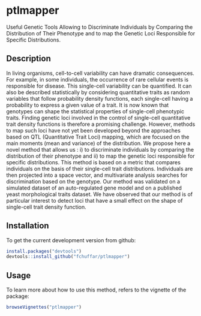 # ptlmapper
Useful Genetic Tools Allowing to Discriminate Individuals by Comparing the Distribution of Their Phenotype and to map the Genetic Loci Responsible for Specific Distributions.

## Description

In living organisms, cell-to-cell variability can have dramatic consequences. For example, in some individuals, the occurrence of rare cellular events is responsible for disease. This single-cell variability can be quantified. It can also be described statistically by considering quantitative traits as random variables that follow probability density functions, each single-cell having a probability to express a given value of a trait. It is now known that genotypes can shape the statistical properties of single-cell phenotypic traits. Finding genetic loci involved in the control of single-cell quantitative trait density functions is therefore a promising challenge. However, methods to map such loci have not yet been developed beyond the approaches based on QTL (Quantitative Trait Loci) mapping, which are focused on the main moments (mean and variance) of the distribution. We propose here a novel method that allows us : i) to discriminate individuals by comparing the distribution of their phenotype and ii) to map the genetic loci responsible for specific distributions. This method is based on a metric that compares individuals on the basis of their single-cell trait distributions. Individuals are then projected into a space vector, and multivariate analysis searches for discrimination based on the genotype. Our method was validated on a simulated dataset of an auto-regulated gene model and on a published yeast morphological traits dataset. We have observed that our method is of particular interest to detect loci that have a small effect on the shape of single-cell trait density function.
  
## Installation

To get the current development version from github:

```R
install.packages("devtools")
devtools::install_github("fchuffar/ptlmapper")
```

## Usage

To learn more about how to use this method, refers to the vignette of the package: 

```R
browseVignettes("ptlmapper")
```
